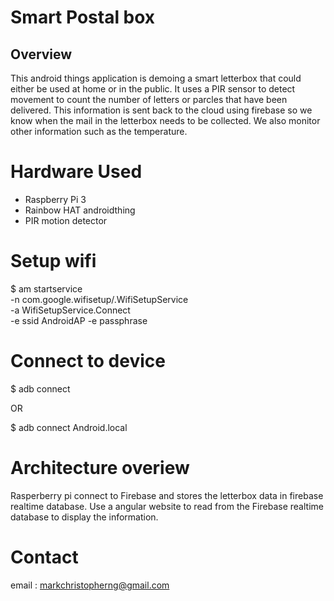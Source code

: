 Smart Postal box
====================================

## Overview
This android things application is demoing a smart letterbox that could either be used at home or 
in the public. It uses a PIR sensor to detect movement to count the number of letters or parcles 
that have been delivered. This information is sent back to the cloud using firebase
so we know when the mail in the letterbox needs to be collected. We also monitor other information
such as the temperature.

# Hardware Used

* Raspberry Pi 3
* Rainbow HAT androidthing
* PIR motion detector
 
 
# Setup wifi
 
 $ am startservice \
     -n com.google.wifisetup/.WifiSetupService \
     -a WifiSetupService.Connect \
     -e ssid AndroidAP
     -e passphrase <PASSWORD>
 
 
# Connect to device
 
$ adb connect <ip-address>

OR

$ adb connect Android.local


# Architecture overiew
Rasperberry pi connect to Firebase and stores the letterbox data in firebase realtime database.
Use a angular website to read from the Firebase realtime database to display the information.


# Contact

email :  markchristopherng@gmail.com
